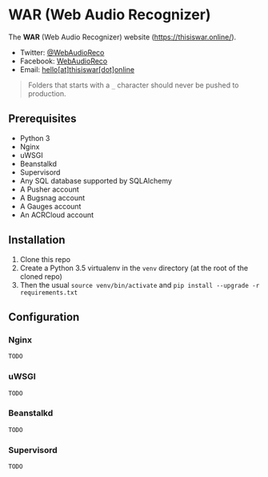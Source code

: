 # WAR (Web Audio Recognizer)

The **WAR** (Web Audio Recognizer) website (https://thisiswar.online/).

  - Twitter: [@WebAudioReco](https://twitter.com/WebAudioReco)
  - Facebook: [WebAudioReco](https://www.facebook.com/WebAudioReco)
  - Email: [hello[at]thisiswar[dot]online](mailto:hello[at]thisiswar[dot]online)

> Folders that starts with a `_` character should never be pushed to production.

## Prerequisites

  - Python 3
  - Nginx
  - uWSGI
  - Beanstalkd
  - Supervisord
  - Any SQL database supported by SQLAlchemy
  - A Pusher account
  - A Bugsnag account
  - A Gauges account
  - An ACRCloud account

## Installation

  1. Clone this repo
  2. Create a Python 3.5 virtualenv in the `venv` directory (at the root of the cloned repo)
  3. Then the usual `source venv/bin/activate` and `pip install --upgrade -r requirements.txt`

## Configuration

### Nginx

```
TODO
```

### uWSGI

```
TODO
```

### Beanstalkd

```
TODO
```

### Supervisord

```
TODO
```